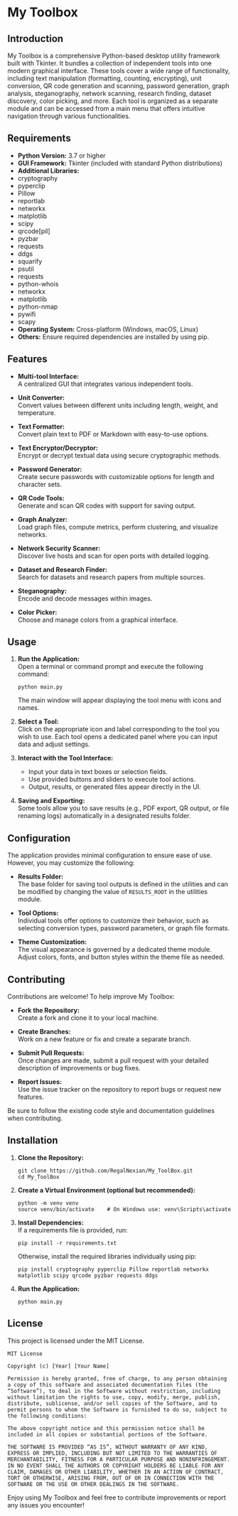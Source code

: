 # My Toolbox

## Introduction

My Toolbox is a comprehensive Python-based desktop utility framework built with Tkinter. It bundles a collection of independent tools into one modern graphical interface. These tools cover a wide range of functionality, including text manipulation (formatting, counting, encrypting), unit conversion, QR code generation and scanning, password generation, graph analysis, steganography, network scanning, research finding, dataset discovery, color picking, and more. Each tool is organized as a separate module and can be accessed from a main menu that offers intuitive navigation through various functionalities.

## Requirements

- **Python Version:** 3.7 or higher  
- **GUI Framework:** Tkinter (included with standard Python distributions)  
- **Additional Libraries:**  
 - cryptography
 - pyperclip
 - Pillow
 - reportlab
 - networkx
 - matplotlib
 - scipy
 - qrcode[pil]
 - pyzbar
 - requests
 - ddgs
 - squarify
 - psutil
 - requests
 - python-whois
 - networkx
 - matplotlib
 - python-nmap
 - pywifi
 - scapy
- **Operating System:** Cross-platform (Windows, macOS, Linux)  
- **Others:** Ensure required dependencies are installed by using pip.

## Features

- **Multi-tool Interface:**  
  A centralized GUI that integrates various independent tools.
  
- **Unit Converter:**  
  Convert values between different units including length, weight, and temperature.
  
- **Text Formatter:**  
  Convert plain text to PDF or Markdown with easy-to-use options.
  
- **Text Encryptor/Decryptor:**  
  Encrypt or decrypt textual data using secure cryptographic methods.
  
- **Password Generator:**  
  Create secure passwords with customizable options for length and character sets.
  
- **QR Code Tools:**  
  Generate and scan QR codes with support for saving output.
  
- **Graph Analyzer:**  
  Load graph files, compute metrics, perform clustering, and visualize networks.
  
- **Network Security Scanner:**  
  Discover live hosts and scan for open ports with detailed logging.
  
- **Dataset and Research Finder:**  
  Search for datasets and research papers from multiple sources.
  
- **Steganography:**  
  Encode and decode messages within images.
  
- **Color Picker:**  
  Choose and manage colors from a graphical interface.

## Usage

1. **Run the Application:**  
   Open a terminal or command prompt and execute the following command:
   ```
   python main.py
   ```
   The main window will appear displaying the tool menu with icons and names.

2. **Select a Tool:**  
   Click on the appropriate icon and label corresponding to the tool you wish to use. Each tool opens a dedicated panel where you can input data and adjust settings.

3. **Interact with the Tool Interface:**  
   - Input your data in text boxes or selection fields.
   - Use provided buttons and sliders to execute tool actions.
   - Output, results, or generated files appear directly in the UI.
   
4. **Saving and Exporting:**  
   Some tools allow you to save results (e.g., PDF export, QR output, or file renaming logs) automatically in a designated results folder.

## Configuration

The application provides minimal configuration to ensure ease of use. However, you may customize the following:

- **Results Folder:**  
  The base folder for saving tool outputs is defined in the utilities and can be modified by changing the value of `RESULTS_ROOT` in the utilities module.

- **Tool Options:**  
  Individual tools offer options to customize their behavior, such as selecting conversion types, password parameters, or graph file formats.

- **Theme Customization:**  
  The visual appearance is governed by a dedicated theme module. Adjust colors, fonts, and button styles within the theme file as needed.

## Contributing

Contributions are welcome! To help improve My Toolbox:

- **Fork the Repository:**  
  Create a fork and clone it to your local machine.

- **Create Branches:**  
  Work on a new feature or fix and create a separate branch.

- **Submit Pull Requests:**  
  Once changes are made, submit a pull request with your detailed description of improvements or bug fixes.

- **Report Issues:**  
  Use the issue tracker on the repository to report bugs or request new features.

Be sure to follow the existing code style and documentation guidelines when contributing.

## Installation

1. **Clone the Repository:**
   ```
   git clone https://github.com/RegalNexian/My_ToolBox.git
   cd My_ToolBox
   ```

2. **Create a Virtual Environment (optional but recommended):**
   ```
   python -m venv venv
   source venv/bin/activate    # On Windows use: venv\Scripts\activate
   ```

3. **Install Dependencies:**  
   If a requirements file is provided, run:
   ```
   pip install -r requirements.txt
   ```
   Otherwise, install the required libraries individually using pip:
   ```
   pip install cryptography pyperclip Pillow reportlab networkx matplotlib scipy qrcode pyzbar requests ddgs
   ```

4. **Run the Application:**
   ```
   python main.py
   ```

## License

This project is licensed under the MIT License.

```
MIT License

Copyright (c) [Year] [Your Name]

Permission is hereby granted, free of charge, to any person obtaining a copy of this software and associated documentation files (the “Software”), to deal in the Software without restriction, including without limitation the rights to use, copy, modify, merge, publish, distribute, sublicense, and/or sell copies of the Software, and to permit persons to whom the Software is furnished to do so, subject to the following conditions:

The above copyright notice and this permission notice shall be included in all copies or substantial portions of the Software.

THE SOFTWARE IS PROVIDED “AS IS”, WITHOUT WARRANTY OF ANY KIND, EXPRESS OR IMPLIED, INCLUDING BUT NOT LIMITED TO THE WARRANTIES OF MERCHANTABILITY, FITNESS FOR A PARTICULAR PURPOSE AND NONINFRINGEMENT. IN NO EVENT SHALL THE AUTHORS OR COPYRIGHT HOLDERS BE LIABLE FOR ANY CLAIM, DAMAGES OR OTHER LIABILITY, WHETHER IN AN ACTION OF CONTRACT, TORT OR OTHERWISE, ARISING FROM, OUT OF OR IN CONNECTION WITH THE SOFTWARE OR THE USE OR OTHER DEALINGS IN THE SOFTWARE.
```

Enjoy using My Toolbox and feel free to contribute improvements or report any issues you encounter!